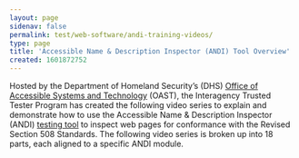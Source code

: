 ```yaml
---
layout: page
sidenav: false
permalink: test/web-software/andi-training-videos/
type: page
title: 'Accessible Name & Description Inspector (ANDI) Tool Overview'
created: 1601872752
---
```


Hosted by the Department of Homeland Security’s (DHS) [Office of Accessible Systems and Technology][1] (OAST), the Interagency Trusted Tester Program has created the following video series to explain and demonstrate how to use the Accessible Name & Description Inspector (ANDI) [testing tool][2] to inspect web pages for conformance with the Revised Section 508 Standards. The following video series is broken up into 18 parts, each aligned to a specific ANDI module.

 [1]: https://www.dhs.gov/office-accessible-systems-technology
 [2]: {{site.baseurl}}/test/web-software